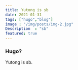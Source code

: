 ```yaml
---
title: Yutong is sb
date: 2021-01-31
tags: ["hugo","blog"]
image : "/img/posts/img-2.jpg"
Description  : "sb"
featured: true
---
```


### Hugo?

Yutong is sb.

<!--Photo by Robert Katzki on Unsplash-->
